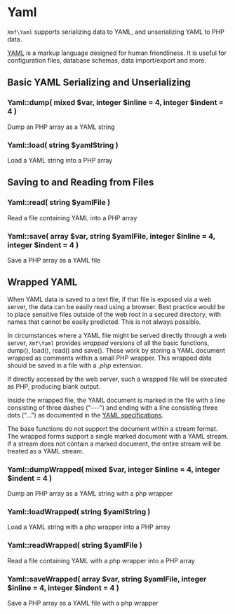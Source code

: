 # Yaml
`Xmf\Yaml` supports serializing data to YAML, and unserializing YAML to PHP data.

[YAML](http://yaml.org/) is a markup language designed for human friendliness. It is useful for configuration
files, database schemas, data import/export and more.

## Basic YAML Serializing and Unserializing

### Yaml::dump( mixed $var, integer $inline = 4, integer $indent = 4 )
Dump an PHP array as a YAML string

### Yaml::load( string $yamlString )
Load a YAML string into a PHP array

## Saving to and Reading from Files

### Yaml::read( string $yamlFile )
Read a file containing YAML into a PHP array

### Yaml::save( array $var, string $yamlFile, integer $inline = 4, integer $indent = 4 )
Save a PHP array as a YAML file

## Wrapped YAML

When YAML data is saved to a text file, if that file is exposed via a web server, the data can be easily
read using a browser. Best practice would be to place sensitive files outside of the web root in a secured
directory, with names that cannot be easily predicted. This is not always possible.

In circumstances where a YAML file might be served directly through a web server, `Xmf\Yaml` provides
*wrapped* versions of all the basic functions, dump(), load(), read() and save(). These work by storing
a YAML document wrapped as comments within a small PHP wrapper. This wrapped data should be saved in a file
with a *.php* extension.

If directly accessed by the web server, such a wrapped file will be executed as PHP, producing blank output.

Inside the wrapped file, the YAML document is marked in the file with a line consisting of three dashes ("---")
and ending with a line consisting three dots ("...") as documented in the 
[YAML specifications](http://yaml.org/spec/1.1/#id857577).

The base functions do not support the document within a stream format. The wrapped forms support a single
marked document with a YAML stream. If a stream does not contain a marked document, the entire stream will be
treated as a YAML stream.

### Yaml::dumpWrapped( mixed $var, integer $inline = 4, integer $indent = 4 )
Dump an PHP array as a YAML string with a php wrapper

### Yaml::loadWrapped( string $yamlString )
Load a YAML string with a php wrapper into a PHP array

### Yaml::readWrapped( string $yamlFile )
Read a file containing YAML with a php wrapper into a PHP array

### Yaml::saveWrapped( array $var, string $yamlFile, integer $inline = 4, integer $indent = 4 )
Save a PHP array as a YAML file with a php wrapper
